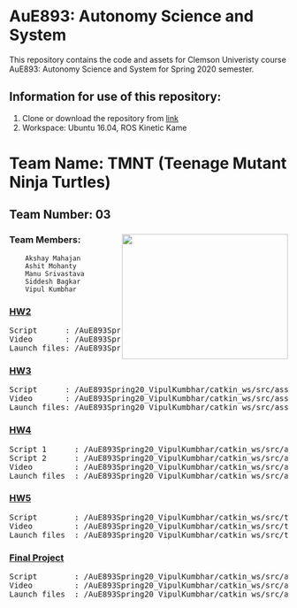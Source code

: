# AuE893: Autonomy Science and System

This repository contains the code and assets for Clemson Univeristy course AuE893: Autonomy Science and System for Spring 2020 semester. 

## Information for use of this repository:
1) Clone or download the repository from [link](https://github.com/vipulkumbhar/AuE893Spring20_VipulKumbhar.git)
2) Workspace: Ubuntu 16.04, ROS Kinetic Kame


# Team Name: TMNT (Teenage Mutant Ninja Turtles)	

## Team Number: 03  
### Team Members: <img align="right" width="300" height="226" src="https://raw.githubusercontent.com/vipulkumbhar/AuE893Spring20_VipulKumbhar/master/catkin_ws/git_readme_files/ninja_turtles_PNG55.png">   	
		Akshay Mahajan 
		Ashit Mohanty  
		Manu Srivastava  
		Siddesh Bagkar  
		Vipul Kumbhar  


### [HW2](https://github.com/vipulkumbhar/AuE893Spring20_VipulKumbhar/tree/master/catkin_ws/src/assignment2_ws)

<pre>
Script      : /AuE893Spring20_VipulKumbhar/catkin_ws/src/assignment2_ws/scripts       
Video       : /AuE893Spring20_VipulKumbhar/catkin_ws/src/assignment2_ws/video  
Launch files: /AuE893Spring20_VipulKumbhar/catkin_ws/src/assignment2_ws/launch 
</pre>

### [HW3](https://github.com/vipulkumbhar/AuE893Spring20_VipulKumbhar/tree/master/catkin_ws/src/assignment3)  

<pre>
Script      : /AuE893Spring20_VipulKumbhar/catkin_ws/src/assignment3/scripts 
Video       : /AuE893Spring20_VipulKumbhar/catkin_ws/src/assignment3/videos  
Launch files: /AuE893Spring20_VipulKumbhar/catkin_ws/src/assignment3/launch 
</pre>

### [HW4](https://github.com/vipulkumbhar/AuE893Spring20_VipulKumbhar/tree/master/catkin_ws/src/assignment4)   
   
<pre>
Script 1      : /AuE893Spring20_VipulKumbhar/catkin_ws/src/assignment4/script
Script 2      : /AuE893Spring20_VipulKumbhar/catkin_ws/src/assignment4/src
Video         : /AuE893Spring20_VipulKumbhar/catkin_ws/src/assignment4/video  
Launch files  : /AuE893Spring20_VipulKumbhar/catkin_ws/src/assignment4/launch 
</pre>

### [HW5](https://github.com/vipulkumbhar/AuE893Spring20_VipulKumbhar/tree/master/catkin_ws/src/tb3_line_following)   
   
<pre>
Script        : /AuE893Spring20_VipulKumbhar/catkin_ws/src/tb3_line_following/script
Video         : /AuE893Spring20_VipulKumbhar/catkin_ws/src/tb3_line_following/videos  
Launch files  : /AuE893Spring20_VipulKumbhar/catkin_ws/src/tb3_line_following/launch 
</pre>  
  
### [Final Project](https://github.com/vipulkumbhar/AuE893Spring20_VipulKumbhar/tree/master/catkin_ws/src/auefinals/turtlebot3_auefinals)   
   
<pre>
Script        : /AuE893Spring20_VipulKumbhar/catkin_ws/src/auefinals/turtlebot3_auefinals/script
Video         : /AuE893Spring20_VipulKumbhar/catkin_ws/src/auefinals/turtlebot3_auefinals/video  
Launch files  : /AuE893Spring20_VipulKumbhar/catkin_ws/src/auefinals/turtlebot3_auefinals/launch 
</pre>


